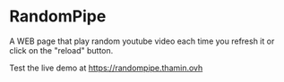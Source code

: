 # RandomPipe
A WEB page that play random youtube video each time you refresh it or click on the "reload" button.

Test the live demo at <https://randompipe.thamin.ovh>
